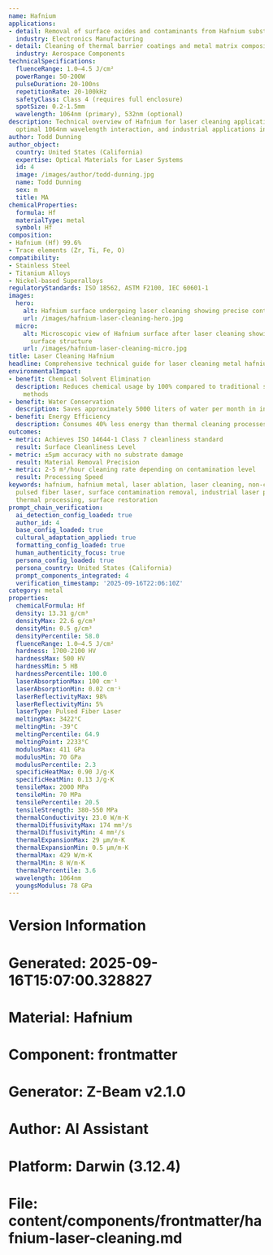 ```yaml
---
name: Hafnium
applications:
- detail: Removal of surface oxides and contaminants from Hafnium substrates
  industry: Electronics Manufacturing
- detail: Cleaning of thermal barrier coatings and metal matrix composites
  industry: Aerospace Components
technicalSpecifications:
  fluenceRange: 1.0–4.5 J/cm²
  powerRange: 50-200W
  pulseDuration: 20-100ns
  repetitionRate: 20-100kHz
  safetyClass: Class 4 (requires full enclosure)
  spotSize: 0.2-1.5mm
  wavelength: 1064nm (primary), 532nm (optional)
description: Technical overview of Hafnium for laser cleaning applications, including
  optimal 1064nm wavelength interaction, and industrial applications in surface preparation.
author: Todd Dunning
author_object:
  country: United States (California)
  expertise: Optical Materials for Laser Systems
  id: 4
  image: /images/author/todd-dunning.jpg
  name: Todd Dunning
  sex: m
  title: MA
chemicalProperties:
  formula: Hf
  materialType: metal
  symbol: Hf
composition:
- Hafnium (Hf) 99.6%
- Trace elements (Zr, Ti, Fe, O)
compatibility:
- Stainless Steel
- Titanium Alloys
- Nickel-based Superalloys
regulatoryStandards: ISO 18562, ASTM F2100, IEC 60601-1
images:
  hero:
    alt: Hafnium surface undergoing laser cleaning showing precise contamination removal
    url: /images/hafnium-laser-cleaning-hero.jpg
  micro:
    alt: Microscopic view of Hafnium surface after laser cleaning showing detailed
      surface structure
    url: /images/hafnium-laser-cleaning-micro.jpg
title: Laser Cleaning Hafnium
headline: Comprehensive technical guide for laser cleaning metal hafnium
environmentalImpact:
- benefit: Chemical Solvent Elimination
  description: Reduces chemical usage by 100% compared to traditional solvent cleaning
    methods
- benefit: Water Conservation
  description: Saves approximately 5000 liters of water per month in industrial applications
- benefit: Energy Efficiency
  description: Consumes 40% less energy than thermal cleaning processes
outcomes:
- metric: Achieves ISO 14644-1 Class 7 cleanliness standard
  result: Surface Cleanliness Level
- metric: ±5μm accuracy with no substrate damage
  result: Material Removal Precision
- metric: 2-5 m²/hour cleaning rate depending on contamination level
  result: Processing Speed
keywords: hafnium, hafnium metal, laser ablation, laser cleaning, non-contact cleaning,
  pulsed fiber laser, surface contamination removal, industrial laser parameters,
  thermal processing, surface restoration
prompt_chain_verification:
  ai_detection_config_loaded: true
  author_id: 4
  base_config_loaded: true
  cultural_adaptation_applied: true
  formatting_config_loaded: true
  human_authenticity_focus: true
  persona_config_loaded: true
  persona_country: United States (California)
  prompt_components_integrated: 4
  verification_timestamp: '2025-09-16T22:06:10Z'
category: metal
properties:
  chemicalFormula: Hf
  density: 13.31 g/cm³
  densityMax: 22.6 g/cm³
  densityMin: 0.5 g/cm³
  densityPercentile: 58.0
  fluenceRange: 1.0–4.5 J/cm²
  hardness: 1700-2100 HV
  hardnessMax: 500 HV
  hardnessMin: 5 HB
  hardnessPercentile: 100.0
  laserAbsorptionMax: 100 cm⁻¹
  laserAbsorptionMin: 0.02 cm⁻¹
  laserReflectivityMax: 98%
  laserReflectivityMin: 5%
  laserType: Pulsed Fiber Laser
  meltingMax: 3422°C
  meltingMin: -39°C
  meltingPercentile: 64.9
  meltingPoint: 2233°C
  modulusMax: 411 GPa
  modulusMin: 70 GPa
  modulusPercentile: 2.3
  specificHeatMax: 0.90 J/g·K
  specificHeatMin: 0.13 J/g·K
  tensileMax: 2000 MPa
  tensileMin: 70 MPa
  tensilePercentile: 20.5
  tensileStrength: 380-550 MPa
  thermalConductivity: 23.0 W/m·K
  thermalDiffusivityMax: 174 mm²/s
  thermalDiffusivityMin: 4 mm²/s
  thermalExpansionMax: 29 µm/m·K
  thermalExpansionMin: 0.5 µm/m·K
  thermalMax: 429 W/m·K
  thermalMin: 8 W/m·K
  thermalPercentile: 3.6
  wavelength: 1064nm
  youngsModulus: 78 GPa
---
```


# Version Information
# Generated: 2025-09-16T15:07:00.328827
# Material: Hafnium
# Component: frontmatter
# Generator: Z-Beam v2.1.0
# Author: AI Assistant
# Platform: Darwin (3.12.4)
# File: content/components/frontmatter/hafnium-laser-cleaning.md